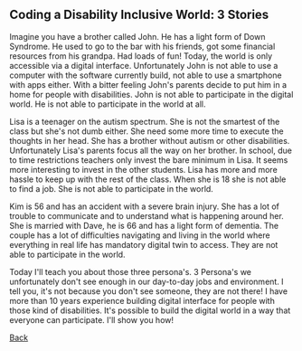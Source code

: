 ## Coding a Disability Inclusive World: 3 Stories ##
Imagine you have a brother called John. He has a light form of Down Syndrome. He used to go to the bar with his friends, got some financial resources from his grandpa. Had loads of fun! Today, the world is only accessible via a digital interface. Unfortunately John is not able to use a computer with the software currently build, not able to use a smartphone with apps either. With a bitter feeling John's parents decide to put him in a home for people with disabilities. John is not able to participate in the digital world. He is not able to participate in the world at all.

Lisa is a teenager on the autism spectrum. She is not the smartest of the class but she's not dumb either. She need some more time to execute the thoughts in her head. She has a brother without autism or other disabilities. Unfortunately Lisa's parents focus all the way on her brother. In school, due to time restrictions teachers only invest the bare minimum in Lisa. It seems more interesting to invest in the other students. Lisa has more and more hassle to keep up with the rest of the class. When she is 18 she is not able to find a job. She is not able to participate in the world.

Kim is 56 and has an accident with a severe brain injury. She has a lot of trouble to communicate and to understand what is happening around her. She is married with Dave, he is 66 and has a light form of dementia. The couple has a lot of difficulties navigating and living in the world where everything in real life has mandatory digital twin to access. They are not able to participate in the world.

Today I'll teach you about those three persona's. 3 Persona's we unfortunately don't see enough in our day-to-day jobs and environment. I tell you, it's not because you don't see someone, they are not there! I have more than 10 years experience building digital interface for people with those kind of disabilities. It's possible to build the digital world in a way that everyone can participate. I'll show you how!

[Back](Accessibility.md)
